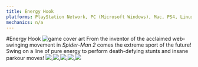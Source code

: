 ```yaml
---
title: Energy Hook
platforms: PlayStation Network, PC (Microsoft Windows), Mac, PS4, Linux
mechanics: n/a
---
```

#Energy Hook
![game cover art](//images.igdb.com/igdb/image/upload/t_thumb/ocytxdw9c8lwzujyvgau.jpg "Logo Title Text 1")
From the inventor of the acclaimed web-swinging movement in *Spider-Man 2* comes the extreme sport of the future! Swing on a line of pure energy to perform death-defying stunts and insane parkour moves!
<img src="//images.igdb.com/igdb/image/upload/t_thumb/vkvqfnq2odplykqqcfds.jpg"/>,<img src="//images.igdb.com/igdb/image/upload/t_thumb/iijhm165dvkpqcmiyd8k.jpg"/>,<img src="//images.igdb.com/igdb/image/upload/t_thumb/hlnfkxusgpvrfz3gjlmr.jpg"/>,<img src="//images.igdb.com/igdb/image/upload/t_thumb/s6pibvsy1dfjujmydkyt.jpg"/>,<img src="//images.igdb.com/igdb/image/upload/t_thumb/nbjtwtzpswmqqf30v6h3.jpg"/>
